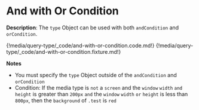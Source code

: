 # And with Or Condition

__Description__: The `type` Object can be used with both `andCondition` and `orCondition`.

{!media/query-type/_code/and-with-or-condition.code.md!}
{!media/query-type/_code/and-with-or-condition.fixture.md!}

__Notes__

+ You must specify the `type` Object outside of the `andCondition` and `orCondition`
+ Condition: If the media type is `not` a `screen` and the `window` `width` `and` `height` is greater than `200px` `and` the `window` `width` `or` `height` is less than `800px`, then the `background` of `.test` is `red`

<div class="cf"></div>
<div class="end-last"></div>

